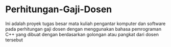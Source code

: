 # Perhitungan-Gaji-Dosen
Ini adalah proyek tugas besar mata kuliah pengantar komputer dan software pada perhitungan gaji dosen dengan menggunakan bahasa pemrograman C++ yang dibuat dengan berdasarkan golongan atau pangkat dari dosen tersebut

